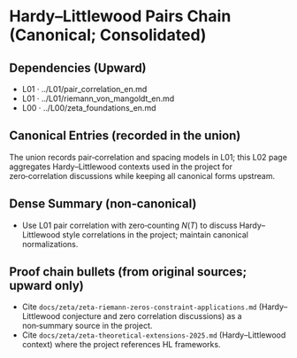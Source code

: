# Hardy–Littlewood Pairs Chain (Canonical; Consolidated)

## Dependencies (Upward)
- L01 · ../L01/pair_correlation_en.md
- L01 · ../L01/riemann_von_mangoldt_en.md
- L00 · ../L00/zeta_foundations_en.md

## Canonical Entries (recorded in the union)
The union records pair‑correlation and spacing models in L01; this L02 page aggregates Hardy–Littlewood contexts used in the project for zero‑correlation discussions while keeping all canonical forms upstream.

## Dense Summary (non‑canonical)
- Use L01 pair correlation with zero‑counting $N(T)$ to discuss Hardy–Littlewood style correlations in the project; maintain canonical normalizations.

## Proof chain bullets (from original sources; upward only)
- Cite `docs/zeta/zeta-riemann-zeros-constraint-applications.md` (Hardy–Littlewood conjecture and zero correlation discussions) as a non‑summary source in the project.
- Cite `docs/zeta/zeta-theoretical-extensions-2025.md` (Hardy–Littlewood context) where the project references HL frameworks.
